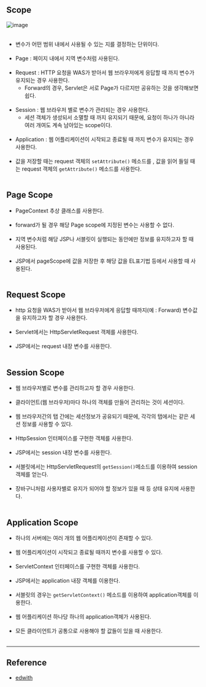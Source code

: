 Scope
-----

![image](https://user-images.githubusercontent.com/56240505/69784645-9dc9d300-11f9-11ea-8b7a-99b94a75780a.png)<br><br>

-	변수가 어떤 범위 내에서 사용될 수 있는 지를 결정하는 단위이다.<br><br>
-	Page : 페이지 내에서 지역 변수처럼 사용된다.<br><br>
-	Request : HTTP 요청을 WAS가 받아서 웹 브라우저에게 응답할 때 까지 변수가 유지되는 경우 사용한다.
	-	Forward의 경우, Servlet은 서로 Page가 다르지만 공유하는 것을 생각해보면 쉽다.<br><Br>
-	Session : 웹 브라우저 별로 변수가 관리되는 경우 사용한다.
	-	세션 객체가 생성되서 소멸할 때 까지 유지되기 때문에, 요청이 하나가 아니라 여러 개여도 계속 남아있는 scope이다.<br><br>
-	Application : 웹 어플리케이션이 시작되고 종료될 때 까지 변수가 유지되는 경우 사용한다.<br><br>
-	값을 저장할 때는 request 객체의 `setAttribute()` 메소드를 , 값을 읽어 들일 때는 request 객체의 `getAttribute()` 메소드를 사용한다.<br><br>

Page Scope
----------

-	PageContext 추상 클래스를 사용한다.<br><br>
-	forward가 될 경우 해당 Page scope에 지정된 변수는 사용할 수 없다.<br><br>
-	지역 변수처럼 해당 JSP나 서블릿이 실행되는 동안에만 정보를 유지하고자 할 때 사용된다.<br><br>
-	JSP에서 pageScope에 값을 저장한 후 해당 값을 EL표기법 등에서 사용할 때 사용된다.<br><br>

Request Scope
-------------

-	http 요청을 WAS가 받아서 웹 브라우저에게 응답할 때까지(예 : Forward) 변수값을 유지하고자 할 경우 사용한다.<br><br>
-	Servlet에서는 HttpServletRequest 객체를 사용한다.<br><br>
-	JSP에서는 request 내장 변수를 사용한다.<br><br>

Session Scope
-------------

-	웹 브라우저별로 변수를 관리하고자 할 경우 사용한다.<br><br>
-	클라이언트(웹 브라우저)마다 하나의 객체를 만들어 관리하는 것이 세션이다.<br><br>
-	웹 브라우저간의 탭 간에는 세션정보가 공유되기 때문에, 각각의 탭에서는 같은 세션 정보를 사용할 수 있다.<br><br>
-	HttpSession 인터페이스를 구현한 객체를 사용한다.<br><br>
-	JSP에서는 session 내장 변수를 사용한다.<br><br>
-	서블릿에서는 HttpServletRequest의 `getSession()`메소드를 이용하여 session 객체를 얻는다.<br><br>
-	장바구니처럼 사용자별로 유지가 되어야 할 정보가 있을 때 등 상태 유지에 사용한다.<br><br>

Application Scope
-----------------

-	하나의 서버에는 여러 개의 웹 어플리케이션이 존재할 수 있다.<br><br>
-	웹 어플리케이션이 시작되고 종료될 때까지 변수를 사용할 수 있다.<br><br>
-	ServletContext 인터페이스를 구현한 객체를 사용한다.<br><br>
-	JSP에서는 application 내장 객체를 이용한다.<br><br>
-	서블릿의 경우는 `getServletContext()` 메소드를 이용하여 application객체를 이용한다.<br><br>
-	웹 어플리케이션 하나당 하나의 application객체가 사용된다.<br><br>
-	모든 클라이언트가 공통으로 사용해야 할 값들이 있을 때 사용한다.<br><br>

---

Reference
---------

-	[edwith](https://www.edwith.org/boostcourse-web/lecture/16708/)
